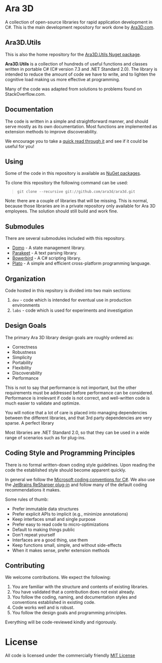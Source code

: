 # Ara 3D

A collection of open-source libraries for rapid application development in C#. 
This is the main development repository for work done by [Ara3D.com](https://ara3d.com).

## Ara3D.Utils

This is also the home repository for the [Ara3D.Utils Nuget package](https://www.nuget.org/packages/Ara3D.Utils). 

**Ara3D.Utils** is a collection of hundreds of useful functions and classes written in portable C# 
(C# version 7.3 and .NET Standard 2.0). 
The library is intended to reduce the amount of code we have to write, and to lighten the cognitive load 
making us more effective at programming. 

Many of the code was adapted from solutions to problems found on StackOverflow.com. 

## Documentation 

The code is written in a simple and straightforward manner, and should serve mostly as its own documentation.
Most functions are implemented as extension methods to improve discoverability. 

We encourage you to take a [quick read through it](https://github.com/ara3d/ara3d/tree/main/src/Ara3D.Utils)
and see if it could be useful for you!

## Using 

Some of the code in this repository is available as [NuGet packages](https://www.nuget.org/profiles/Ara3D).

To clone this repository the following command can be used:

> `git clone --recursive git://github.com/ara3d/ara3d.git`

Note: there are a couple of libraries that will be missing. This is normal, because those libraries 
are in a private repository only available for Ara 3D employees. The solution should still build and work
fine. 

## Submodules 

There are several submodules included with this repository.   

* [Domo](https://github.com/ara3d/domo) - A state management library.
* [Parakeet](https://github.com/ara3d/parakeet) - A text parsing library.
* [Bowerbird](https://github.com/ara3d/bowerbird) - A C# scripting library.
* [Plato](https://github.com/ara3d/plato) - A simple and efficient cross-platform programming language.  

## Organization

Code hosted in this repsitory is divided into two main sections:

1. `dev` - code which is intended for eventual use in production environments
2. `labs` - code which is used for experiments and investigation

## Design Goals 

The primary Ara 3D library design goals are roughly ordered as:

* Correctness 
* Robustness 
* Simplicity
* Portability
* Flexibility
* Discoverability
* Performance

This is not to say that performance is not important, but the other requirements must be addressed before performance 
can be considered. Performance is irrelevant if code is not correct, and well-written code is much easier to
validate and optimize.     

You will notice that a lot of care is placed into managing dependencies between the different libraries,
and that 3rd party dependencies are very sparse. A perfect library

Most libraries are .NET Standard 2.0, so that they can be used in a wide range of scenarios
such as for plug-ins. 

## Coding Style and Programming Principles

There is no formal written-down coding style guidelines. Upon reading the code
the established style should become apparent quickly. 

In general we follow the [Microsoft coding conventions for C#](https://learn.microsoft.com/en-us/dotnet/csharp/fundamentals/coding-style/coding-conventions).
We also use the [JetBrains ReSharper plug-in](https://www.jetbrains.com/resharper/) and follow many of the default coding recommendations it makes. 

Some rules of thumb:

* Prefer immutable data structures
* Prefer explicit APIs to implicit (e.g., minimize annotations)
* Keep interfaces small and single purpose
* Prefer easy to read code to micro-optimizations
* Default to making things public
* Don't repeat yourself
* Interfaces are a good thing, use them
* Keep functions small, simple, and without side-effects
* When it makes sense, prefer extension methods

## Contributing 

We welcome contributions. We expect the following:

1. You are familiar with the structure and contents of existing libraries.
2. You have validated that a contribution does not exist already.
3. You follow the coding, naming, and documentation styles and conventions established in existing code.     
4. Code works well and is robust.
5. You follow the design goals and programming principles. 

Everything will be code-reviewed kindly and rigorously. 

# License 

All code is licensed under the commercially friendly [MIT License](https://github.com/ara3d/ara3d?tab=MIT-1-ov-file#readme)

